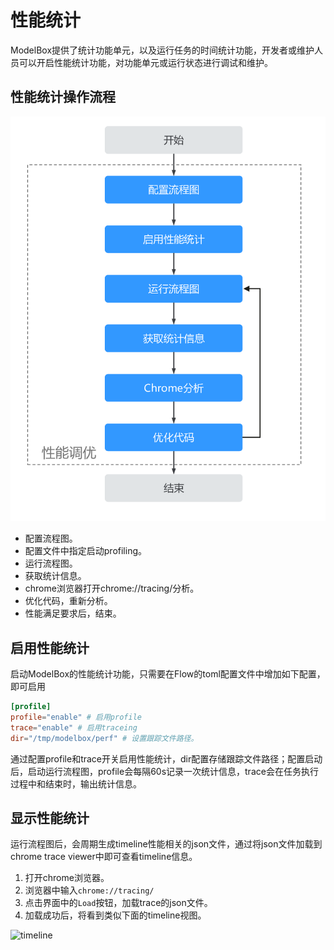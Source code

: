 # 性能统计

ModelBox提供了统计功能单元，以及运行任务的时间统计功能，开发者或维护人员可以开启性能统计功能，对功能单元或运行状态进行调试和维护。

## 性能统计操作流程

![perf](../../assets/images/figure/develop/debug/perf.png)

* 配置流程图。
* 配置文件中指定启动profiling。
* 运行流程图。
* 获取统计信息。
* chrome浏览器打开chrome://tracing/分析。
* 优化代码，重新分析。
* 性能满足要求后，结束。

## 启用性能统计

启动ModelBox的性能统计功能，只需要在Flow的toml配置文件中增加如下配置，即可启用

```toml
[profile]
profile="enable" # 启用profile
trace="enable" # 启用traceing
dir="/tmp/modelbox/perf" # 设置跟踪文件路径。
```

通过配置profile和trace开关启用性能统计，dir配置存储跟踪文件路径；配置启动后，启动运行流程图，profile会每隔60s记录一次统计信息，trace会在任务执行过程中和结束时，输出统计信息。

## 显示性能统计

运行流程图后，会周期生成timeline性能相关的json文件，通过将json文件加载到chrome trace viewer中即可查看timeline信息。

1. 打开chrome浏览器。
1. 浏览器中输入`chrome://tracing/`
1. 点击界面中的`Load`按钮，加载trace的json文件。
1. 加载成功后，将看到类似下面的timeline视图。

![timeline](../../assets/images/figure/develop/debug/perf-timeline.png)
